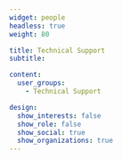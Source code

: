 ```yaml
---
widget: people
headless: true
weight: 80

title: Technical Support
subtitle:

content:
  user_groups:
    - Technical Support

design:
  show_interests: false
  show_role: false
  show_social: true
  show_organizations: true
---
```

